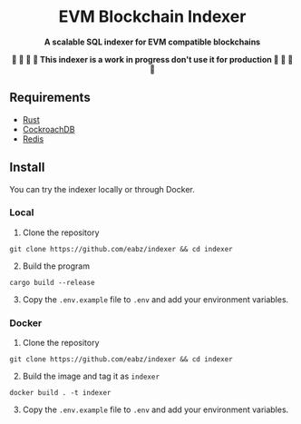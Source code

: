 <h1 align="center">
<strong>EVM Blockchain Indexer</strong>
</h1>
<p align="center">
<strong>A scalable SQL indexer for EVM compatible blockchains</strong>
</p>

<p align="center">
<strong>🚧 🚨 🚧 🚨 This indexer is a work in progress don't use it for production 🚧 🚨 🚧 🚨</strong>
</p>

## Requirements

- [Rust](https://www.rust-lang.org/tools/install)
- [CockroachDB](https://www.cockroachlabs.com/)
- [Redis](https://redis.io/)

## Install

You can try the indexer locally or through Docker.

### Local

1. Clone the repository

```
git clone https://github.com/eabz/indexer && cd indexer
```

2. Build the program

```
cargo build --release
```

3. Copy the `.env.example` file to `.env` and add your environment variables.

### Docker

1. Clone the repository

```
git clone https://github.com/eabz/indexer && cd indexer
```

2. Build the image and tag it as `indexer`

```
docker build . -t indexer
```

3. Copy the `.env.example` file to `.env` and add your environment variables.
